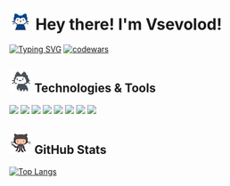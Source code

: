 # <img src="https://github.com/crashmax-dev/crashmax-dev/blob/master/octocats/mona-whisper.gif?raw=true" width="40" height="40" /> Hey there! I'm Vsevolod!
[![Typing SVG](https://readme-typing-svg.herokuapp.com?color=%2336BCF7&lines=BEGINNER+REACT+DEVELOPER)](https://git.io/typing-svg)
[![codewars](https://www.codewars.com/users/sevazanosoff/badges/large)](https://www.codewars.com/users/sevazanosoff)
## <img src="https://github.com/crashmax-dev/crashmax-dev/blob/master/octocats/mona-loading.gif?raw=true" width="40" height="40" /> Technologies & Tools
<img src="https://camo.githubusercontent.com/0fc7a82e4b171e764d236503c46e64d534a76e3f29b826347e4718eb3e3a902d/68747470733a2f2f696d672e736869656c64732e696f2f62616467652f547970655363726970742d696e666f726d6174696f6e616c3f7374796c653d666c61742d737175617265266c6f676f3d74797065736372697074266c6f676f436f6c6f723d66666666666626636f6c6f723d303037616363" > <img src="https://camo.githubusercontent.com/7afdcace77d46b183e4245770d62b706bf3cebda45d160e434a11044bd13a9ed/68747470733a2f2f696d672e736869656c64732e696f2f62616467652f4a6176615363726970742d696e666f726d6174696f6e616c3f7374796c653d666c61742d737175617265266c6f676f3d6a617661736372697074266c6f676f436f6c6f723d33323333333026636f6c6f723d663064623466"> <img src="https://img.shields.io/badge/html5-%23E34F26.svg?style=for-the-badge&logo=html5&logoColor=white" height="20px"> <img src="https://camo.githubusercontent.com/a48d8a5316fbeb309c37d6a75a73bbc49542eb885659712bc665fa6798f1ecd5/68747470733a2f2f696d672e736869656c64732e696f2f62616467652f4353532d696e666f726d6174696f6e616c3f7374796c653d666c61742d737175617265266c6f676f3d63737333266c6f676f436f6c6f723d66666666666626636f6c6f723d323541314531"> <img src="https://img.shields.io/badge/SASS-hotpink.svg?style=for-the-badge&logo=SASS&logoColor=white" height="20px"> <img src="https://img.shields.io/badge/react-%2320232a.svg?style=for-the-badge&logo=react&logoColor=%2361DAFB" height="20px">
<img src="https://img.shields.io/badge/redux-%23593d88.svg?style=for-the-badge&logo=redux&logoColor=white" height="20px"> <img src="https://img.shields.io/badge/git-%23F05033.svg?style=for-the-badge&logo=git&logoColor=white" height="20px">

## <img src="https://github.com/crashmax-dev/crashmax-dev/blob/master/octocats/octocat-squid.gif?raw=true" width="40" height="40" /> GitHub Stats

[![Top Langs](https://github-readme-stats.vercel.app/api/top-langs/?username=sevazanosoff&theme=dark)](https://github.com/sevazanosoff/github-readme-stats)


